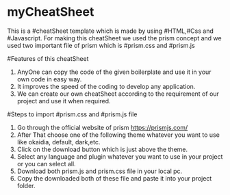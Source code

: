 # myCheatSheet

This is a #cheatSheet template which is made by using #HTML,#Css and #Javascript.
For making this cheatSheet we used the prism concept and we used two important file of prism which is #prism.css and #prism.js

#Features of this cheatSheet

1. AnyOne can copy the code of the given boilerplate and use it in your own code in easy way.
2. It improves the speed of the coding to develop any application.
3. We can create our own cheatSheet according to the requirement of our project and use it when required.

#Steps to import #prism.css and #prism.js file

1. Go through the official website of prism https://prismjs.com/
2. After That choose one of the following theme whatever you want to use like okaidia, default, dark,etc.
3. Click on the download button which is just above the theme.
4. Select any language and plugin whatever you want to use in your project or you can select all.
5. Download both prism.js and prism.css file in your local pc.
6. Copy the downloaded both of these file and paste it into your project folder.
